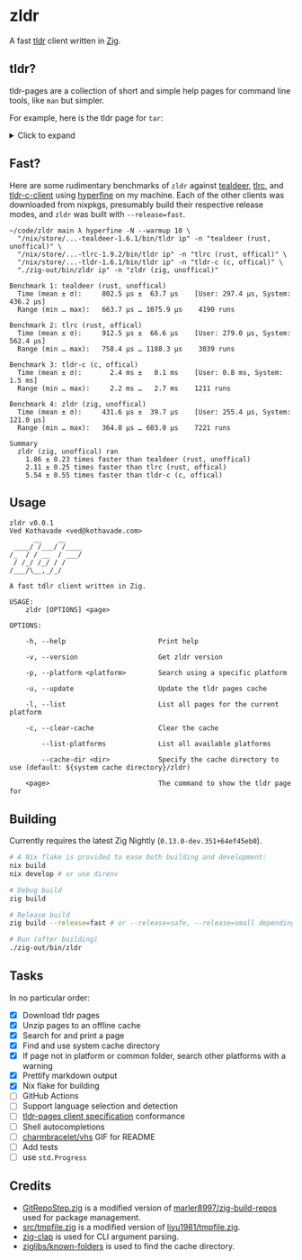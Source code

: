 # zldr

A fast [tldr](https://tldr.sh/) client written in [Zig](https://ziglang.org/).

## tldr?

tldr-pages are a collection of short and simple help pages for command line tools, like `man` but simpler.

For example, here is the tldr page for `tar`:

<details>
  <summary>Click to expand</summary>
  
  ### tar

> Archiving utility.
> Often combined with a compression method, such as `gzip` or `bzip2`.
> More information: <https://www.gnu.org/software/tar>.

- [c]reate an archive and write it to a [f]ile:

`tar cf {{path/to/target.tar}} {{path/to/file1 path/to/file2 ...}}`

- [c]reate a g[z]ipped archive and write it to a [f]ile:

`tar czf {{path/to/target.tar.gz}} {{path/to/file1 path/to/file2 ...}}`

- [c]reate a g[z]ipped archive from a directory using relative paths:

`tar czf {{path/to/target.tar.gz}} --directory={{path/to/directory}} .`

- E[x]tract a (compressed) archive [f]ile into the current directory [v]erbosely:

`tar xvf {{path/to/source.tar[.gz|.bz2|.xz]}}`

- E[x]tract a (compressed) archive [f]ile into the target directory:

`tar xf {{path/to/source.tar[.gz|.bz2|.xz]}} --directory={{path/to/directory}}`

- [c]reate a compressed archive and write it to a [f]ile, using the file extension to [a]utomatically determine the compression program:

`tar caf {{path/to/target.tar.xz}} {{path/to/file1 path/to/file2 ...}}`

- Lis[t] the contents of a tar [f]ile [v]erbosely:

`tar tvf {{path/to/source.tar}}`

- E[x]tract files matching a pattern from an archive [f]ile:

`tar xf {{path/to/source.tar}} --wildcards "{{*.html}}"`


</details>

## Fast?

Here are some rudimentary benchmarks of `zldr` against [tealdeer](https://github.com/dbrgn/tealdeer), [tlrc](https://github.com/tldr-pages/tlrc), and [tldr-c-client](https://github.com/tldr-pages/tldr-c-client) using [hyperfine](https://github.com/sharkdp/hyperfine) on my machine. Each of the other clients was downloaded from nixpkgs, presumably build their respective release modes, and `zldr` was built with `--release=fast`.

```
~/code/zldr main λ hyperfine -N --warmup 10 \
  "/nix/store/...-tealdeer-1.6.1/bin/tldr ip" -n "tealdeer (rust, unoffical)" \
  "/nix/store/...-tlrc-1.9.2/bin/tldr ip" -n "tlrc (rust, offical)" \
  "/nix/store/...-tldr-1.6.1/bin/tldr ip" -n "tldr-c (c, offical)" \
  "./zig-out/bin/zldr ip" -n "zldr (zig, unoffical)"

Benchmark 1: tealdeer (rust, unoffical)
  Time (mean ± σ):     802.5 µs ±  63.7 µs    [User: 297.4 µs, System: 436.2 µs]
  Range (min … max):   663.7 µs … 1075.9 µs    4190 runs
 
Benchmark 2: tlrc (rust, offical)
  Time (mean ± σ):     912.5 µs ±  66.6 µs    [User: 279.0 µs, System: 562.4 µs]
  Range (min … max):   758.4 µs … 1188.3 µs    3039 runs
 
Benchmark 3: tldr-c (c, offical)
  Time (mean ± σ):       2.4 ms ±   0.1 ms    [User: 0.8 ms, System: 1.5 ms]
  Range (min … max):     2.2 ms …   2.7 ms    1211 runs
 
Benchmark 4: zldr (zig, unoffical)
  Time (mean ± σ):     431.6 µs ±  39.7 µs    [User: 255.4 µs, System: 121.0 µs]
  Range (min … max):   364.0 µs … 603.0 µs    7221 runs
 
Summary
  zldr (zig, unoffical) ran
    1.86 ± 0.23 times faster than tealdeer (rust, unoffical)
    2.11 ± 0.25 times faster than tlrc (rust, offical)
    5.54 ± 0.55 times faster than tldr-c (c, offical)
```

## Usage

```
zldr v0.0.1
Ved Kothavade <ved@kothavade.com>
      __    __    
 ____/ /___/ /____
/_  / / __  / ___/
 / /_/ /_/ / /    
/___/\__,_/_/     

A fast tdlr client written in Zig.

USAGE:
    zldr [OPTIONS] <page>

OPTIONS:

    -h, --help                       Print help

    -v, --version                    Get zldr version

    -p, --platform <platform>        Search using a specific platform

    -u, --update                     Update the tldr pages cache

    -l, --list                       List all pages for the current platform

    -c, --clear-cache                Clear the cache

        --list-platforms             List all available platforms

        --cache-dir <dir>            Specify the cache directory to use (default: ${system cache directory}/zldr)

    <page>                           The command to show the tldr page for
```

## Building

Currently requires the latest Zig Nightly (`0.13.0-dev.351+64ef45eb0`).

```sh
# A Nix flake is provided to ease both building and development:
nix build
nix develop # or use direnv

# Debug build
zig build

# Release build
zig build --release=fast # or --release=safe, --release=small depending on your preferences

# Run (after building)
./zig-out/bin/zldr
```


## Tasks
In no particular order:
- [x] Download tldr pages
- [x] Unzip pages to an offline cache
- [x] Search for and print a page
- [x] Find and use system cache directory
- [x] If page not in platform or common folder, search other platforms with a warning
- [x] Prettify markdown output
- [x] Nix flake for building
- [ ] GitHub Actions
- [ ] Support language selection and detection
- [ ] [tldr-pages client specification](https://github.com/tldr-pages/tldr/blob/main/CLIENT-SPECIFICATION.md) conformance
- [ ] Shell autocompletions
- [ ] [charmbracelet/vhs](https://github.com/charmbracelet/vhs) GIF for README
- [ ] Add tests
- [ ] use `std.Progress`

## Credits


- [GitRepoStep.zig](./GitRepoStep.zig) is a modified version of [marler8997/zig-build-repos](https://github.com/marler8997/zig-build-repos) used for package management.
- [src/tmpfile.zig](./src/tmpfile.zig) is a modified version of [liyu1981/tmpfile.zig](https://github.com/liyu1981/tmpfile.zig).
- [zig-clap](https://github.com/liyu1981/tmpfile.zig) is used for CLI argument parsing.
- [ziglibs/known-folders](https://github.com/ziglibs/known-folders) is used to find the cache directory.

